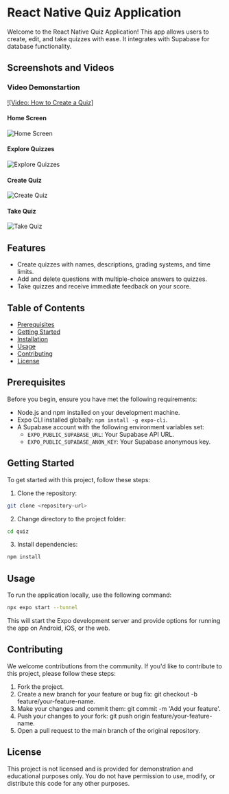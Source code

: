 # React Native Quiz Application

Welcome to the React Native Quiz Application! This app allows users to create, edit, and take quizzes with ease. It integrates with Supabase for database functionality.

## Screenshots and Videos

### Video Demonstartion

[![Video: How to Create a Quiz]](/demo/video.mp4)

#### Home Screen

![Home Screen](/demo/home.png)

#### Explore Quizzes

![Explore Quizzes](/demo/explore.png)

#### Create Quiz

![Create Quiz](/demo/create.png)

#### Take Quiz

![Take Quiz](/demo/quiz.png)

## Features

- Create quizzes with names, descriptions, grading systems, and time limits.
- Add and delete questions with multiple-choice answers to quizzes.
- Take quizzes and receive immediate feedback on your score.

## Table of Contents

- [Prerequisites](#prerequisites)
- [Getting Started](#getting-started)
- [Installation](#installation)
- [Usage](#usage)
- [Contributing](#contributing)
- [License](#license)

## Prerequisites

Before you begin, ensure you have met the following requirements:

- Node.js and npm installed on your development machine.
- Expo CLI installed globally: `npm install -g expo-cli`.
- A Supabase account with the following environment variables set:
  - `EXPO_PUBLIC_SUPABASE_URL`: Your Supabase API URL.
  - `EXPO_PUBLIC_SUPABASE_ANON_KEY`: Your Supabase anonymous key.

## Getting Started

To get started with this project, follow these steps:

1. Clone the repository:

```bash
git clone <repository-url>
```

2. Change directory to the project folder:

```bash
cd quiz
```

3. Install dependencies:

```bash
npm install
```

## Usage

To run the application locally, use the following command:

```bash
npx expo start --tunnel
```

This will start the Expo development server and provide options for running the app on Android, iOS, or the web.

## Contributing

We welcome contributions from the community. If you'd like to contribute to this project, please follow these steps:

1. Fork the project.
2. Create a new branch for your feature or bug fix: git checkout -b feature/your-feature-name.
3. Make your changes and commit them: git commit -m 'Add your feature'.
4. Push your changes to your fork: git push origin feature/your-feature-name.
5. Open a pull request to the main branch of the original repository.

## License

This project is not licensed and is provided for demonstration and educational purposes only. You do not have permission to use, modify, or distribute this code for any other purposes.

